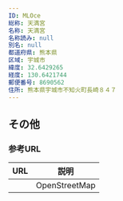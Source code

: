 ```yaml
---
ID: MLOce
総称: 天満宮
名称: 天満宮
名称読み: null
別名: null
都道府県: 熊本県
区域: 宇城市
緯度: 32.6429265
経度: 130.6421744
郵便番号: 8690562
住所: 熊本県宇城市不知火町長崎８４７
---
```


## その他

### 参考URL

| URL | 説明          |
| --- | ------------- |
|     | OpenStreetMap |

